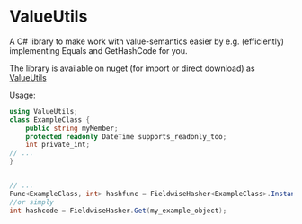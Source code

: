 ValueUtils
==========

A C# library to make work with value-semantics easier by e.g. (efficiently) implementing Equals and GetHashCode for you.

The library is available on nuget (for import or direct download) as [ValueUtils](https://www.nuget.org/packages/ValueUtils/)

Usage:

```C#
using ValueUtils;
class ExampleClass {
	public string myMember;
	protected readonly DateTime supports_readonly_too;
	int private_int;
// ...
}


// ...
Func<ExampleClass, int> hashfunc = FieldwiseHasher<ExampleClass>.Instance;
//or simply
int hashcode = FieldwiseHasher.Get(my_example_object);
```